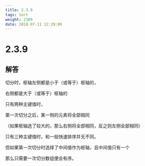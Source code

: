 ```yaml
---
title: 2.3.9
tags: Sort
weight: 2309
date: 2018-07-11 12:29:09
---
```


# 2.3.9


## 解答

切分时，枢轴左侧都是小于（或等于）枢轴的，

右侧都是大于（或等于）枢轴的

只有两种主键值时，

第一次切分之后，某一侧的元素将全部相同

（如果枢轴选了较大的，那么右侧将全部相同，反之则左侧全部相同）

只有三种主键值时，和一般快速排序并无不同。

但如果第一次切分时选择了中间值作为枢轴，且中间值只有一个

那么只需要一次切分数组便会有序。
